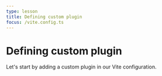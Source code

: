 ```yaml
---
type: lesson
title: Defining custom plugin
focus: /vite.config.ts
---
```


# Defining custom plugin

Let's start by adding a custom plugin in our Vite configuration.
